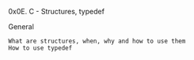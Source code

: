 0x0E. C - Structures, typedef

General

    What are structures, when, why and how to use them
    How to use typedef

